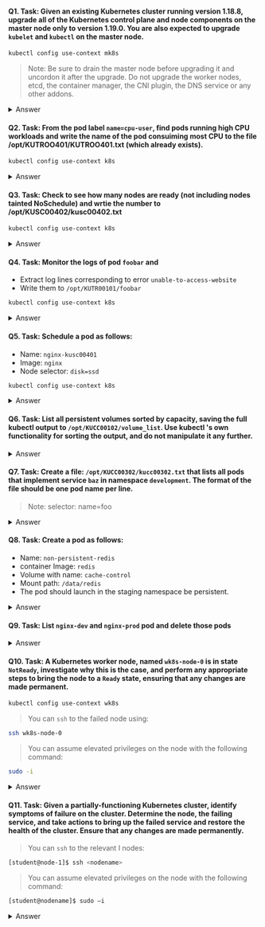 #### Q1. Task: Given an existing Kubernetes cluster running version 1.18.8, upgrade all of the Kubernetes control plane and node components on the master node only to version 1.19.0. You are also expected to upgrade `kubelet` and `kubectl` on the master node.
```bash
kubectl config use-context mk8s
``` 
> Note: 
> Be sure to drain the master node before upgrading it and uncordon it after the upgrade. Do not upgrade the worker nodes, etcd, the container manager, the CNI plugin, the DNS service or any other addons.
<details>
  <summary>Answer</summary>

### [A1](https://kubernetes.io/docs/tasks/administer-cluster/kubeadm/kubeadm-upgrade/)
```bash
kubectl drain <node-to-drain> --ignore-daemonsets
root@controlplane:~# apt update

apt-get update && \
apt-get install -y --allow-change-held-packages kubeadm=1.22.x-00

kubeadm version
kubeadm upgrade plan
kubeadm upgrade apply v1.20.0
apt-get update && \
    apt-get install -y --allow-change-held-packages kubelet=1.22.x-00 kubectl=1.22.x-00

sudo systemctl daemon-reload
sudo systemctl restart kubelet
kubectl uncordon <node-to-drain>
```
</details>

#### Q2. Task: From the pod label `name=cpu-user`, find pods running high CPU workloads and write the name of the pod consuiming most CPU to the file /opt/KUTROO401/KUTROO401.txt (which already exists).
```bash
kubectl config use-context k8s
``` 
<details>
  <summary>Answer</summary>

```bash
kubectl top -l name=cpu-utilizer –A echo 'pod name' >>/opt/KUT00401/KUT00401.txt

kubectl top pod --sort-by='cpu' --no-headers | head -1

or

kubectl top pods -l name=name-cpu-loader --sort-by=cpu
echo ‘top pod name' >>/opt/KUTR00401/KUTR00401.txt

or

kubectl top node --sort-by='cpu' --no-headers | head -1
kubectl top pod --sort-by='memory' --no-headers | head -1
kubectl top pod --sort-by='cpu' --no-headers | tail -1
```
</details>

#### Q3. Task: Check to see how many nodes are ready (not including nodes tainted NoSchedule) and wrtie the number to /opt/KUSC00402/kusc00402.txt
```bash
kubectl config use-context k8s
``` 
<details>
  <summary>Answer</summary>

```bash
kubectl get nodes
kubectl get node | grep -i ready |wc -l
kubectl describe nodes | grep ready | wc -l
kubectl describe nodes | grep -i taint | grep -i noschedule | wc -l
echo 3 > /opt/KUSC00402/kusc00402.txt

JSONPATH='{range .items[*]}{@.metadata.name}:{range @.status.conditions[*]}{@.type}={@.status};{end}{end}' \
 && kubectl get nodes -o jsonpath="$JSONPATH" | grep "Ready=True" > /opt/KUSC00402/kusc00402.txt
```
</details>

#### Q4. Task: Monitor the logs of pod `foobar` and 
- Extract log lines corresponding to error `unable-to-access-website`
- Write them to `/opt/KUTR00101/foobar`
```bash
kubectl config use-context k8s
``` 
<details>
  <summary>Answer</summary>

```bash
kubectl logs foobar  | grep 'unable-to-access-website' > /opt/KULM00201/foobar
```
</details>

#### Q5. Task: Schedule a pod as follows:
- Name: `nginx-kusc00401`
- Image: `nginx`
- Node selector: `disk=ssd`
```bash
kubectl config use-context k8s
``` 
<details>
  <summary>Answer</summary>

### [Answer 5](https://kubernetes.io/docs/concepts/scheduling-eviction/assign-pod-node/)

```bash
vi pod.yaml
```

```yaml
apiVersion: v1
kind: Pod
metadata:
  name: nginx-kusc00101
  
spec:
  containers:
  - name: nginx
    image: nginx
    imagePullPolicy: IfNotPresent
  nodeSelector:
    disktype: ssd
```
```bash
kubectl create –f pod.yaml \
kubectl get pods
```
</details>

#### Q6. Task: List all persistent volumes sorted by capacity, saving the full kubectl output to `/opt/KUCC00102/volume_list`. Use kubectl 's own functionality for sorting the output, and do not manipulate it any further.

<details>
  <summary>Answer</summary>

### [Answer 6](https://kubernetes.io/docs/reference/kubectl/cheatsheet/)
```bash
# List PersistentVolumes sorted by capacity
kubectl get pv --sort-by=.spec.capacity.storage
```
```bash
kubectl get pv  --sort-by = .spec.capacity.storage > /opt/ KUCC00102/volume_list
```
</details>

#### Q7. Task: Create a file: `/opt/KUCC00302/kucc00302.txt` that lists all pods that implement service `baz` in namespace `development`. The format of the file should be one pod name per line.
> Note: selector: name=foo
<details>
  <summary>Answer</summary>

### [Answer 7](https://kubernetes.io/docs/tasks/configure-pod-container/configure-volume-storage/)
```bash
kubectl describe service baz –n development
```
```bash
kubectl get pods –l name=foo –n development –o NAME > /opt/KUCC00302/kucc00302.txt
```
</details>

#### Q8. Task: Create a pod as follows:
- Name: `non-persistent-redis`
- container Image: `redis`
- Volume with name: `cache-control`
- Mount path: `/data/redis`
- The pod should launch in the staging namespace be persistent.

<details>
  <summary>Answer</summary>

### [Answer 8](https://kubernetes.io/docs/tasks/configure-pod-container/configure-volume-storage/)
```bash
vi volume.yaml
```
```yaml
apiVersion: v1
kind: Pod
metadata:
  name: non-persistent-redis
  namespace: staging
spec:
  containers:
  - name: redis
    image: redis
    volumeMounts:
    - name: cache-control
      mountPath: /data/redis
  volumes:
  - name: cache-control
    emptyDir: {}
```
```bash
kubectl create –f volume.yaml
```
```bash
kubectl get pods -n staging
```
</details>

#### Q9. Task: List `nginx-dev` and `nginx-prod` pod and delete those pods

<details>
  <summary>Answer</summary>

```bash
# List PersistentVolumes sorted by capacity
kubectl get pods -o wide
```
```bash
kubectl delete pods nginx-dev nginx-prod
```
</details>

#### Q10. Task: A Kubernetes worker node, named `wk8s-node-0` is in state `NotReady`, investigate why this is the case, and perform any appropriate steps to bring the node to a `Ready` state, ensuring that any changes are made permanent.

```bash
kubectl config use-context wk8s
``` 
> You can `ssh` to the failed node using:
>> 
```bash
ssh wk8s-node-0   
```
> You can assume elevated privileges on the node with the following command:
>>
```bash
sudo -i
```

<details>
  <summary>Answer</summary>

```bash
kubectl get nodes  
kubectl describe node wk8s-node-0 #view faulty node info
ssh wk8s-node-0 #enter node01
ps –aux | grep kubelet
sudo -i
systemctl status kubelet
systemctl start kubelet
systemctl enable kubelet
```
</details>

#### Q11. Task: Given a partially-functioning Kubernetes cluster, identify symptoms of failure on the cluster. Determine the node, the failing service, and take actions to bring up the failed service and restore the health of the cluster. Ensure that any changes are made permanently.

> You can `ssh` to the relevant I nodes:
>> 
```bash
[student@node-1]$ ssh <nodename>
```
> You can assume elevated privileges on the node with the following command:
>>
```bash
[student@nodename]$ sudo –i
```

<details>
  <summary>Answer</summary>

```bash
cat /var/lib/kubelet/config.yaml
```
```bash
staticpodpath: /etc/kubernates/manifests
systemctl restart kublet
systemctl enable kublet
```
</details>